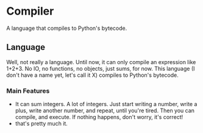 # Compiler
A language that compiles to Python's bytecode.

## Language
Well, not really a language. Until now, it can only compile an expression like 1+2+3. No IO, no functions, no objects, just sums, for now.
This language (I don't have a name yet, let's call it X) compiles to Python's bytecode.

### Main Features
* It can sum integers. A lot of integers. Just start writing a number, write a plus, write another number, and repeat, until you're tired. Then you can compile, and execute. If nothing happens, don't worry, it's correct! 
* that's pretty much it.
